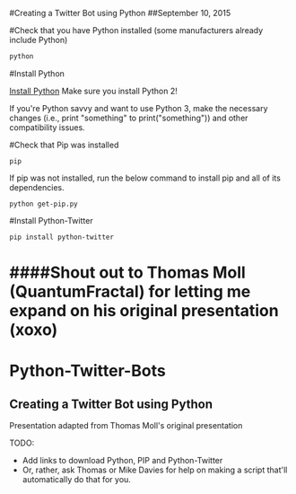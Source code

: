 #Creating a Twitter Bot using Python
##September 10, 2015

#Check that you have Python installed (some manufacturers already include Python)
```bash
python

```

#Install Python

[Install Python](https://www.python.org/downloads/)
Make sure you install Python 2! 

If you're Python savvy and want to use Python 3, make the necessary changes (i.e., print "something" to print("something")) and other compatibility issues. 

#Check that Pip was installed 
```
pip
```
If pip was not installed, run the below command to install pip and all of its dependencies. 

```
python get-pip.py
```

#Install Python-Twitter 

```
pip install python-twitter
```


####Shout out to Thomas Moll (QuantumFractal) for letting me expand on his original presentation (xoxo)
=======
# Python-Twitter-Bots
## Creating a Twitter Bot using Python
Presentation adapted from Thomas Moll's original presentation 

TODO: 
- Add links to download Python, PIP and Python-Twitter 
- Or, rather, ask Thomas or Mike Davies for help on making a script that'll automatically do that for you. 

